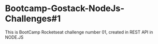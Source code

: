 # Bootcamp-Gostack-NodeJs-Challenges#1
  This is BootCamp Rocketseat challenge number 01, created in REST API in NODE.JS
